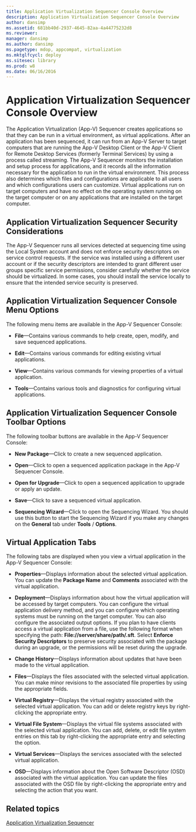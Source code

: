 ```yaml
---
title: Application Virtualization Sequencer Console Overview
description: Application Virtualization Sequencer Console Overview
author: dansimp
ms.assetid: 681bb40d-2937-4645-82aa-4a44775232d8
ms.reviewer: 
manager: dansimp
ms.author: dansimp
ms.pagetype: mdop, appcompat, virtualization
ms.mktglfcycl: deploy
ms.sitesec: library
ms.prod: w8
ms.date: 06/16/2016
---
```



# Application Virtualization Sequencer Console Overview


The Application Virtualization (App-V) Sequencer creates applications so that they can be run in a virtual environment, as virtual applications. After an application has been sequenced, it can run from an App-V Server to target computers that are running the App-V Desktop Client or the App-V Client for Remote Desktop Services (formerly Terminal Services) by using a process called streaming. The App-V Sequencer monitors the installation and setup process for applications, and it records all the information necessary for the application to run in the virtual environment. This process also determines which files and configurations are applicable to all users and which configurations users can customize. Virtual applications run on target computers and have no effect on the operating system running on the target computer or on any applications that are installed on the target computer.

## Application Virtualization Sequencer Security Considerations


The App-V Sequencer runs all services detected at sequencing time using the Local System account and does not enforce security descriptors on service control requests. If the service was installed using a different user account or if the security descriptors are intended to grant different user groups specific service permissions, consider carefully whether the service should be virtualized. In some cases, you should install the service locally to ensure that the intended service security is preserved.

## Application Virtualization Sequencer Console Menu Options


The following menu items are available in the App-V Sequencer Console:

-   **File**—Contains various commands to help create, open, modify, and save sequenced applications.

-   **Edit**—Contains various commands for editing existing virtual applications.

-   **View**—Contains various commands for viewing properties of a virtual application.

-   **Tools**—Contains various tools and diagnostics for configuring virtual applications.

## Application Virtualization Sequencer Console Toolbar Options


The following toolbar buttons are available in the App-V Sequencer Console:

-   **New Package**—Click to create a new sequenced application.

-   **Open**—Click to open a sequenced application package in the App-V Sequencer Console.

-   **Open for Upgrade**—Click to open a sequenced application to upgrade or apply an update.

-   **Save**—Click to save a sequenced virtual application.

-   **Sequencing Wizard**—Click to open the Sequencing Wizard. You should use this button to start the Sequencing Wizard if you make any changes on the **General** tab under **Tools** / **Options**.

## Virtual Application Tabs


The following tabs are displayed when you view a virtual application in the App-V Sequencer Console:

-   **Properties**—Displays information about the selected virtual application. You can update the **Package Name** and **Comments** associated with the virtual application.

-   **Deployment**—Displays information about how the virtual application will be accessed by target computers. You can configure the virtual application delivery method, and you can configure which operating systems must be running on the target computer. You can also configure the associated output options. If you plan to have clients access a virtual application from a file, use the following format when specifying the path: **File://server/share/path/.sft**. Select **Enforce Security Descriptors** to preserve security associated with the package during an upgrade, or the permissions will be reset during the upgrade.

-   **Change History**—Displays information about updates that have been made to the virtual application.

-   **Files**—Displays the files associated with the selected virtual application. You can make minor revisions to the associated file properties by using the appropriate fields.

-   **Virtual Registry**—Displays the virtual registry associated with the selected virtual application. You can add or delete registry keys by right-clicking the appropriate entry.

-   **Virtual File System**—Displays the virtual file systems associated with the selected virtual application. You can add, delete, or edit file system entries on this tab by right-clicking the appropriate entry and selecting the option.

-   **Virtual Services**—Displays the services associated with the selected virtual application.

-   **OSD**—Displays information about the Open Software Descriptor (OSD) associated with the virtual application. You can update the files associated with the OSD file by right-clicking the appropriate entry and selecting the action that you want.

## Related topics


[Application Virtualization Sequencer](application-virtualization-sequencer.md)

 

 





